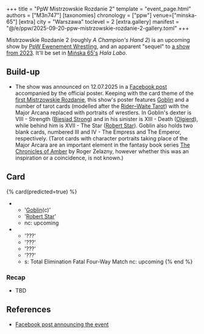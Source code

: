+++
title = "PpW Mistrzowskie Rozdanie 2"
template = "event_page.html"
authors = ["M3n747"]
[taxonomies]
chronology = ["ppw"]
venue=["minska-65"]
[extra]
city = "Warszawa"
toclevel = 2
[extra.gallery]
manifest = "@/e/ppw/2025-09-20-ppw-mistrzowskie-rozdanie-2-gallery.toml"
+++

Mistrzowskie Rozdanie 2 (roughly _A Champion's Hand 2_) is an upcoming show by [PpW Ewenement Wrestling](@/o/ppw.md), and an apparent "sequel" to [a show from 2023](@/e/ppw/2023-05-06-ppw-mistrzowskie-rozdanie.md). It'll be set in [Mińska&nbsp;65's](@/v/minska-65.md) _Hala Labo_.

## Build-up

* The show was announced on 12.07.2025 in a [Facebook post][mr2] accompanied by the official poster. Keeping with the card theme of the [first Mistrzowskie Rozdanie](@/e/ppw/2023-05-06-ppw-mistrzowskie-rozdanie.md), this show's poster features [Goblin](@/w/goblin.md) and a number of tarot cards (modelled after the [Rider–Waite Tarot][rwt]) with the Major Arcana replaced with portraits of wrestlers. In Goblin's dexter is VIII - Strength ([Biesiad Strong](@/w/biesiad.md)) and in his sinister is XIII - Death ([Olgierd](@/w/olgierd.md)), while behind him is XVII - The Star ([Robert Star](@/w/robert-star.md)). Goblin also holds two blank cards, numbered III and IV - The Empress and The Emperor, respectively. (Tarot cards with character portraits taking place of the Major Arcara are an important element in the fantasy book series [The Chronicles of Amber][amber] by Roger Zelazny, however whether this was an inspiration or a coincidence, is not known.)

## Card

{% card(predicted=true) %}
- - '[Goblin](@/w/goblin.md)(c)'
  - '[Robert Star](@/w/robert-star.md)'
  - nc: upcoming
- - '???'
  - '???'
  - '???'
  - '???'
  - s: Total Elimination Fatal Four-Way Match
    nc: upcoming
{% end %}

### Recap

* TBD

## References

* [Facebook post announcing the event][mr2]

[mr2]: https://www.facebook.com/OficjalnePPW/posts/pfbid0taRW9fXjs7ofV4zixySEMYGQ9VfZZXPdemaSjGDpAWzoPNFjnqpo7J7WzS84B4mTl
[rwt]: https://en.wikipedia.org/wiki/Rider%E2%80%93Waite_Tarot
[amber]: https://en.wikipedia.org/wiki/The_Chronicles_of_Amber
